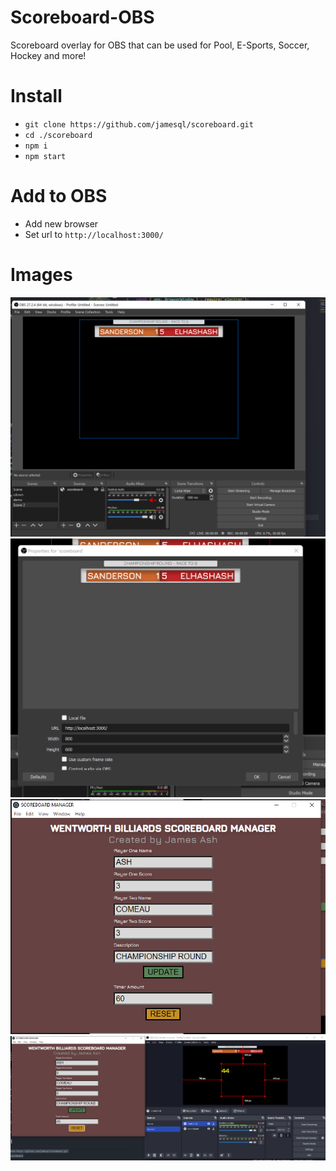 # Scoreboard-OBS
Scoreboard overlay for OBS that can be used for Pool, E-Sports, Soccer, Hockey and more!

# Install

- `git clone https://github.com/jamesql/scoreboard.git`
- `cd ./scoreboard`
- `npm i`
- `npm start`

# Add to OBS
- Add new browser
- Set url to `http://localhost:3000/`

# Images
![OBS_One](./images/OBS_main.png)
![OBS_two](./images/obs_props.png)
![Manager](./images/manager.png)
![ShotClock](./images/shotClock.PNG)
